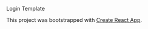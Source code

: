 Login Template

This project was bootstrapped with [Create React App](https://github.com/facebook/create-react-app).
